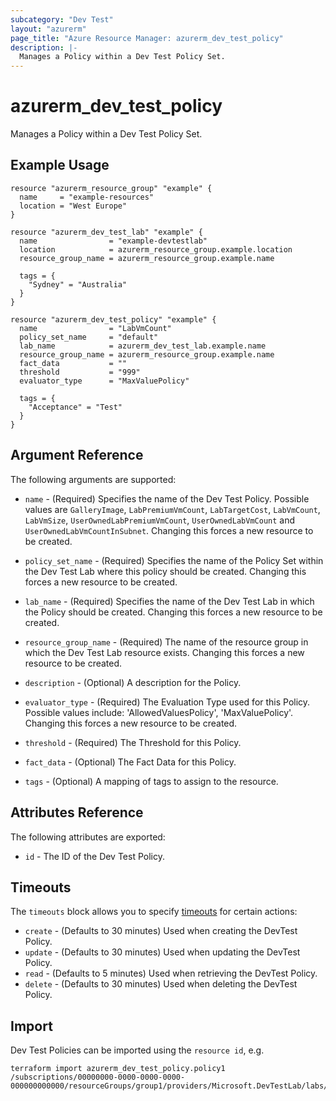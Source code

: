 ```yaml
---
subcategory: "Dev Test"
layout: "azurerm"
page_title: "Azure Resource Manager: azurerm_dev_test_policy"
description: |-
  Manages a Policy within a Dev Test Policy Set.
---
```


# azurerm_dev_test_policy

Manages a Policy within a Dev Test Policy Set.

## Example Usage

```hcl
resource "azurerm_resource_group" "example" {
  name     = "example-resources"
  location = "West Europe"
}

resource "azurerm_dev_test_lab" "example" {
  name                = "example-devtestlab"
  location            = azurerm_resource_group.example.location
  resource_group_name = azurerm_resource_group.example.name

  tags = {
    "Sydney" = "Australia"
  }
}

resource "azurerm_dev_test_policy" "example" {
  name                = "LabVmCount"
  policy_set_name     = "default"
  lab_name            = azurerm_dev_test_lab.example.name
  resource_group_name = azurerm_resource_group.example.name
  fact_data           = ""
  threshold           = "999"
  evaluator_type      = "MaxValuePolicy"

  tags = {
    "Acceptance" = "Test"
  }
}
```

## Argument Reference

The following arguments are supported:

* `name` - (Required) Specifies the name of the Dev Test Policy. Possible values are `GalleryImage`, `LabPremiumVmCount`, `LabTargetCost`, `LabVmCount`, `LabVmSize`, `UserOwnedLabPremiumVmCount`, `UserOwnedLabVmCount` and `UserOwnedLabVmCountInSubnet`. Changing this forces a new resource to be created.

* `policy_set_name` - (Required) Specifies the name of the Policy Set within the Dev Test Lab where this policy should be created. Changing this forces a new resource to be created.

* `lab_name` - (Required) Specifies the name of the Dev Test Lab in which the Policy should be created. Changing this forces a new resource to be created.

* `resource_group_name` - (Required) The name of the resource group in which the Dev Test Lab resource exists. Changing this forces a new resource to be created.

* `description` - (Optional) A description for the Policy.

* `evaluator_type` - (Required) The Evaluation Type used for this Policy. Possible values include: 'AllowedValuesPolicy', 'MaxValuePolicy'. Changing this forces a new resource to be created.

* `threshold` - (Required) The Threshold for this Policy.

* `fact_data` - (Optional) The Fact Data for this Policy.

* `tags` - (Optional) A mapping of tags to assign to the resource.

## Attributes Reference

The following attributes are exported:

* `id` - The ID of the Dev Test Policy.

## Timeouts

The `timeouts` block allows you to specify [timeouts](https://www.terraform.io/language/resources/syntax#operation-timeouts) for certain actions:

* `create` - (Defaults to 30 minutes) Used when creating the DevTest Policy.
* `update` - (Defaults to 30 minutes) Used when updating the DevTest Policy.
* `read` - (Defaults to 5 minutes) Used when retrieving the DevTest Policy.
* `delete` - (Defaults to 30 minutes) Used when deleting the DevTest Policy.

## Import

Dev Test Policies can be imported using the `resource id`, e.g.

```shell
terraform import azurerm_dev_test_policy.policy1 /subscriptions/00000000-0000-0000-0000-000000000000/resourceGroups/group1/providers/Microsoft.DevTestLab/labs/lab1/policysets/default/policies/policy1
```
